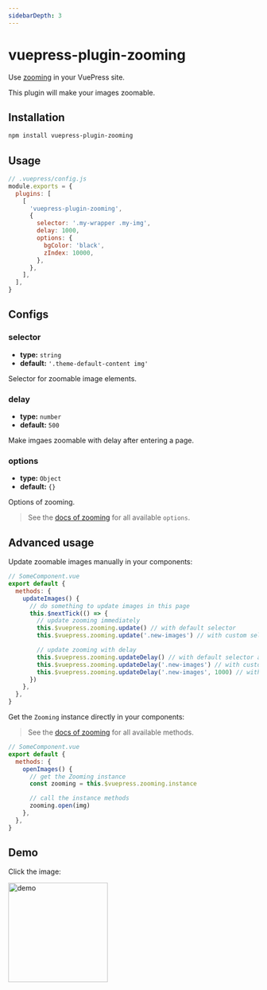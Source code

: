 ```yaml
---
sidebarDepth: 3
---
```


# vuepress-plugin-zooming <GitHubLink repo="vuepress/vuepress-community"/>

Use [zooming](https://github.com/kingdido999/zooming) in your VuePress site.

This plugin will make your images zoomable.

## Installation

```sh
npm install vuepress-plugin-zooming
```

## Usage

```js
// .vuepress/config.js
module.exports = {
  plugins: [
    [
      'vuepress-plugin-zooming',
      {
        selector: '.my-wrapper .my-img',
        delay: 1000,
        options: {
          bgColor: 'black',
          zIndex: 10000,
        },
      },
    ],
  ],
}
```

## Configs

### selector

- **type:** `string`
- **default:** `'.theme-default-content img'`

Selector for zoomable image elements.

### delay

- **type:** `number`
- **default:** `500`

Make imgaes zoomable with delay after entering a page.

### options

- **type:** `Object`
- **default:** `{}`

Options of zooming.

> See the [docs of zooming](https://desmonding.me/zooming/docs/#/configuration?id=options) for all available `options`.

## Advanced usage

Update zoomable images manually in your components:

```js
// SomeComponent.vue
export default {
  methods: {
    updateImages() {
      // do something to update images in this page
      this.$nextTick(() => {
        // update zooming immediately
        this.$vuepress.zooming.update() // with default selector
        this.$vuepress.zooming.update('.new-images') // with custom selector

        // update zooming with delay
        this.$vuepress.zooming.updateDelay() // with default selector and delay
        this.$vuepress.zooming.updateDelay('.new-images') // with custom selector and default delay
        this.$vuepress.zooming.updateDelay('.new-images', 1000) // with custom selector and delay
      })
    },
  },
}
```

Get the `Zooming` instance directly in your components:

> See the [docs of zooming](https://desmonding.me/zooming/docs/#/api-reference) for all available methods.

```js
// SomeComponent.vue
export default {
  methods: {
    openImages() {
      // get the Zooming instance
      const zooming = this.$vuepress.zooming.instance

      // call the instance methods
      zooming.open(img)
    },
  },
}
```

## Demo

Click the image:

<img class="no-medium-zoom zooming" src="/logo/600x600.png" alt="demo" width="200"/>
